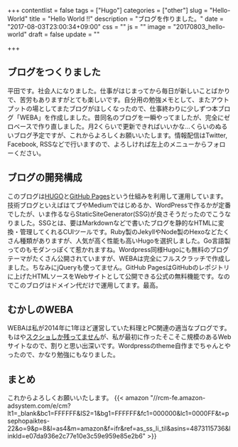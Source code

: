 +++
contentlist = false
tags = ["Hugo"]
categories = ["other"]
slug = "Hello-World"
title = "Hello World !!"
description = "ブログを作りました。"
date = "2017-08-03T23:00:34+09:00"
css = ""
js = ""
image = "20170803_hello-world"
draft = false
update = ""

+++

## ブログをつくりました
平田です。社会人になりました。仕事がはじまってから毎日が新しいことばかりで、苦労もありますがとても楽しいです。自分用の勉強メモとして、またアウトプットの場としてまたブログがほしくなったので、仕事終わりに少しずつ本ブログ「WEBA」を作成しました。昔同名のブログを一瞬やってましたが、完全にゼロベースで作り直しました。月2くらいで更新できればいいかな...くらいのぬるいブログ予定ですが、これからよろしくお願いいたします。情報配信はTwitter, Facebook, RSSなどで行いますので、よろしければ左上のメニューからフォローください。

## ブログの開発構成
このブログは[HUGO](https://gohugo.io/)と[GitHub Pages](https://pages.github.com/)という仕組みを利用して運用しています。技術ブログといえばはてブやMediumではじめるか、WordPressで作るかが定番でしたが、いま作るならStaticSiteGenerator(SSG)が良さそうだったのでこうなりました。SSGとは、要はMarkdownなどで書いたブログを静的なHTMLに変換・管理してくれるCUIツールです。Ruby製のJekyllやNode製のHexoなどたくさん種類がありますが、人気が高く性能も高いHugoを選択しました。Go言語製ってのもモダンっぽくて惹かれますね。Wordpress同様Hugoにも無料のブログテーマがたくさん公開されていますが、WEBAは完全にフルスクラッチで作成しました。ちなみにjQueryも使ってません。GitHub PagesはGitHubのレポジトリに上げたHTMLソースをWebサイトとして公開できる公式の無料機能です。なのでこのブログはドメイン代だけで運用してます。最高。

## むかしのWEBA
WEBAは私が2014年に1年ほど運営していた料理とPC関連の適当なブログです。もはや[スクショしか残ってません](http://hirata.works/works_weba.html)が、私が最初に作ったそこそこ規模のあるWebサイトなので、割りと思い出深いです。Wordpressのtheme自作までちゃんとやったので、かなり勉強にもなりました。

## まとめ
これからよろしくお願いいたします。
{{< amazon "//rcm-fe.amazon-adsystem.com/e/cm?lt1=_blank&bc1=FFFFFF&IS2=1&bg1=FFFFFF&fc1=000000&lc1=0000FF&t=psephopaiktes-22&o=9&p=8&l=as4&m=amazon&f=ifr&ref=as_ss_li_til&asins=4873115736&linkId=e07da936e2c77e10e3c59e959e85e2b6" >}}
